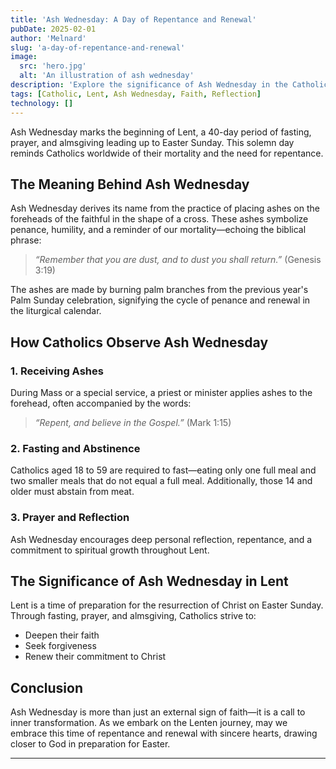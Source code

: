 ```yaml
---
title: 'Ash Wednesday: A Day of Repentance and Renewal'
pubDate: 2025-02-01
author: 'Melnard'
slug: 'a-day-of-repentance-and-renewal'
image:
  src: 'hero.jpg'
  alt: 'An illustration of ash wednesday'
description: 'Explore the significance of Ash Wednesday in the Catholic faith, its traditions, and its importance as the beginning of Lent.'
tags: [Catholic, Lent, Ash Wednesday, Faith, Reflection]
technology: []
---
```


Ash Wednesday marks the beginning of Lent, a 40-day period of fasting, prayer, and almsgiving leading up to Easter Sunday. This solemn day reminds Catholics worldwide of their mortality and the need for repentance.

## The Meaning Behind Ash Wednesday

Ash Wednesday derives its name from the practice of placing ashes on the foreheads of the faithful in the shape of a cross. These ashes symbolize penance, humility, and a reminder of our mortality—echoing the biblical phrase:

> _“Remember that you are dust, and to dust you shall return.”_ (Genesis 3:19)

The ashes are made by burning palm branches from the previous year's Palm Sunday celebration, signifying the cycle of penance and renewal in the liturgical calendar.

## How Catholics Observe Ash Wednesday

### 1. Receiving Ashes

During Mass or a special service, a priest or minister applies ashes to the forehead, often accompanied by the words:

> _“Repent, and believe in the Gospel.”_ (Mark 1:15)

### 2. Fasting and Abstinence

Catholics aged 18 to 59 are required to fast—eating only one full meal and two smaller meals that do not equal a full meal. Additionally, those 14 and older must abstain from meat.

### 3. Prayer and Reflection

Ash Wednesday encourages deep personal reflection, repentance, and a commitment to spiritual growth throughout Lent.

## The Significance of Ash Wednesday in Lent

Lent is a time of preparation for the resurrection of Christ on Easter Sunday. Through fasting, prayer, and almsgiving, Catholics strive to:

- Deepen their faith
- Seek forgiveness
- Renew their commitment to Christ

## Conclusion

Ash Wednesday is more than just an external sign of faith—it is a call to inner transformation. As we embark on the Lenten journey, may we embrace this time of repentance and renewal with sincere hearts, drawing closer to God in preparation for Easter.

---
